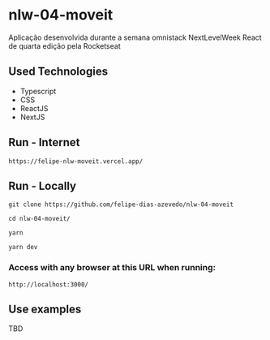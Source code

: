 # nlw-04-moveit
Aplicação desenvolvida durante a semana omnistack NextLevelWeek React de quarta edição pela Rocketseat


## Used Technologies
* Typescript
* CSS
* ReactJS
* NextJS

## Run - Internet
```
https://felipe-nlw-moveit.vercel.app/
```

## Run - Locally
```
git clone https://github.com/felipe-dias-azevedo/nlw-04-moveit

cd nlw-04-moveit/

yarn

yarn dev
```
### Access with any browser at this URL when running: 
```
http://localhost:3000/
```

## Use examples
TBD
